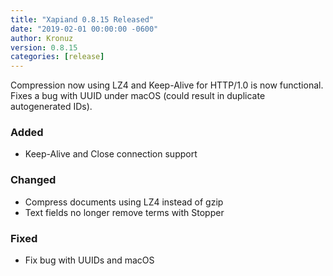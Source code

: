 ```yaml
---
title: "Xapiand 0.8.15 Released"
date: "2019-02-01 00:00:00 -0600"
author: Kronuz
version: 0.8.15
categories: [release]
---
```


Compression now using LZ4 and Keep-Alive for HTTP/1.0 is now functional.
Fixes a bug with UUID under macOS (could result in duplicate autogenerated IDs).


### Added
- Keep-Alive and Close connection support

### Changed
- Compress documents using LZ4 instead of gzip
- Text fields no longer remove terms with Stopper

### Fixed
- Fix bug with UUIDs and macOS
